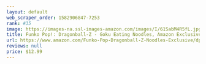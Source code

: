 ```yaml
---
layout: default 
﻿web_scraper_order: 1582906847-7253
rank: #35
image: https://images-na.ssl-images-amazon.com/images/I/61SabM4R5fL.jpg
title: Funko Pop!: Dragonball-Z - Goku Eating Noodles, Amazon Exclusive
url: https://www.amazon.com/Funko-Pop-Dragonball-Z-Noodles-Exclusive/dp/B083NBZTTN/ref=zg_mw_toys-and-games_35?_encoding=UTF8&psc=1&refRID=CQ1QRMJJW1ED0E69BGRT
reviews: null
price: $12.99 
---
```

